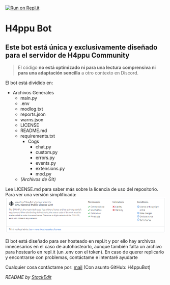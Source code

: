 [![Run on Repl.it](https://repl.it/badge/github/appuchias/H4ppuBot)](https://repl.it/github/appuchias/H4ppuBot)
# H4ppu Bot
## Este bot está única y exclusivamente diseñado para el servidor de H4ppu Community
>El código **no está optimizado ni para una lectura comprensiva ni para una adaptación sencilla** a otro contexto en Discord.

El bot está dividido en:
- Archivos Generales
	* main.py
	* .env
	* modlog.txt
	* reports.json
	* warns.json
	* LICENSE
	* README.md
	* requirements.txt
		* Cogs
			* chat.py
			* custom.py
			* errors.py
			* events.py
			* extensions.py
			* mod.py
	* _(Archivos de Git)_

Lee LICENSE.md para saber más sobre la licencia de uso del repositorio.
Para ver una versión simplificada:
![H4ppuBot_LICENSE](https://github.com/appuchias/H4ppuBot/blob/master/H4ppuBot_LICENSE.png)

El bot está diseñado para ser hosteado en repl.it y por ello hay archivos innecesarios en el caso de autohostearlo, aunque también falta un archivo para hostearlo en repl.it (un .env con el token). En caso de querer replicarlo y encontrarse con problemas, contáctame e intentaré ayudarte

Cualquier cosa contáctame por: [mail](mailto:fernandez.fer.pabloff@gmail.com) (Con asunto GitHub: H4ppuBot)


*README by [StackEdit](https://stackedit.io)*
